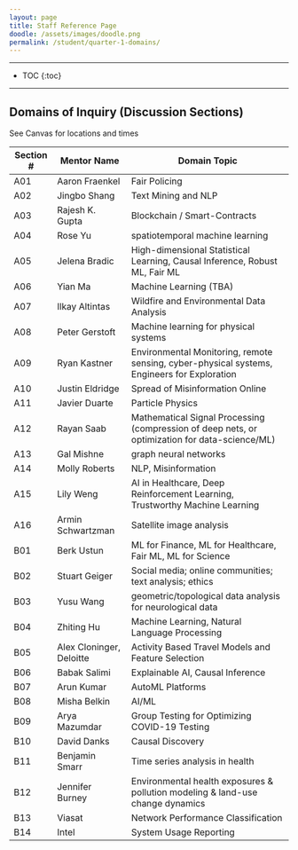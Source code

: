 ```yaml
---
layout: page
title: Staff Reference Page
doodle: /assets/images/doodle.png
permalink: /student/quarter-1-domains/
---
```


---
* TOC
{:toc}

---

## Domains of Inquiry (Discussion Sections)

See Canvas for locations and times

|Section #|Mentor Name|Domain Topic|
|---|---|---|
|A01|Aaron Fraenkel|Fair Policing|
|A02|Jingbo Shang|Text Mining and NLP|
|A03|Rajesh K. Gupta|Blockchain / Smart-Contracts|
|A04|Rose Yu|spatiotemporal machine learning|
|A05|Jelena Bradic|High-dimensional Statistical Learning, Causal Inference, Robust ML, Fair ML|
|A06|Yian Ma|Machine Learning (TBA)|
|A07|Ilkay Altintas|Wildfire and Environmental Data Analysis|
|A08|Peter Gerstoft|Machine learning for physical systems|
|A09|Ryan Kastner|Environmental Monitoring, remote sensing, cyber-physical systems, Engineers for Exploration|
|A10|Justin Eldridge|Spread of Misinformation Online|
|A11|Javier Duarte|Particle Physics|
|A12|Rayan Saab|Mathematical Signal Processing (compression of deep nets, or optimization for data-science/ML)|
|A13|Gal Mishne|graph neural networks|
|A14|Molly Roberts|NLP, Misinformation|
|A15|Lily Weng|AI in Healthcare, Deep Reinforcement Learning, Trustworthy Machine Learning |
|A16|Armin Schwartzman|Satellite image analysis|
|B01|Berk Ustun|ML for Finance, ML for Healthcare,  Fair ML, ML for Science|
|B02|Stuart Geiger|Social media; online communities; text analysis; ethics|
|B03|Yusu Wang|geometric/topological data analysis for neurological data|
|B04|Zhiting Hu|Machine Learning, Natural Language Processing|
|B05|Alex Cloninger, Deloitte|Activity Based Travel Models and Feature Selection|
|B06|Babak Salimi|Explainable AI, Causal Inference |
|B07|Arun Kumar|AutoML Platforms|
|B08|Misha Belkin|AI/ML|
|B09|Arya Mazumdar|Group Testing for Optimizing COVID-19 Testing|
|B10|David Danks|Causal Discovery|
|B11|Benjamin Smarr|Time series analysis in health|
|B12|Jennifer Burney|Environmental health exposures & pollution modeling & land-use change dynamics|
|B13|Viasat|Network Performance Classification|
|B14|Intel|System Usage Reporting|

